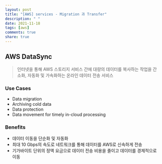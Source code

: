 ```yaml
---
layout: post
title: "[AWS] services - Migration 과 Transfer"
description: " "
date: 2021-11-18
tags: [aws]
comments: true
share: true
---
```


AWS DataSync
----
> 인터넷을 통해 AWS 스토리지 서비스 간에 대량의 데이터를 복사하는 작업을 간소화, 자동화 및 가속화하는 온라인 데이터 전송 서비스

### Use Cases
+ Data migration
+ Archiving cold data
+ Data protection
+ Data movement for timely in-cloud processing

### Benefits
+ 데이터 이동을 단순화 및 자동화
+ 최대 10 Gbps의 속도로 네트워크를 통해 데이터를 AWS로 신속하게 전송
+ 기가바이트 단위의 정액 요금으로 데이터 전송 비용을 줄이고 데이터를 경제적으로 이동
